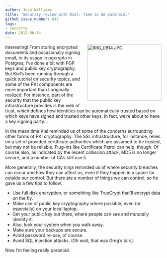 ```yaml
---
author: Josh Williams
title: 'Security review with Kiel: Time to be paranoid.'
github_issue_number: 642
tags:
- security
date: 2012-06-14
---
```




<a href="https://www.flickr.com/photos/80083124@N08/7372414906/" style="clear:right; float:right; margin-left:1em; margin-bottom:1em" title="IMG_0814.JPG by endpoint920, on Flickr"><img alt="IMG_0814.JPG" height="180" src="/blog/2012/06/security-review-with-kiel-time-to-be/image-0.jpeg" width="240"/></a>

Interesting! From storing encrypted documents and occasionally signing email, to its usage in pgcrypto in Postgres, I’ve done a bit with PGP keys and public key cryptography. But Kiel’s been running through a quick tutorial on security topics, and some of the PKI components are more important than I originally realized. For instance, part of the security that the public key infrastructure provides is the web of trust, which defines how identities can be automatically trusted based on which keys have signed and trusted other keys. In fact, we’re about to have a key signing party...

In the mean time Kiel reminded us of some of the concerns surrounding other forms of PKI cryptography. The SSL infrastructure, for instance, relies on a set of provided certificate authorities which are assumed to be trusted, but may not be reliable. Plug-ins like Certificate Patrol can help, though. Of course also, as indicated by the recent collission attack, MD5 is no longer secure, and a number of CA’s still use it.

More generally, the security ninja reminded us of where security breaches can occur and how they can affect us, even if they happen in a space far outside our control. But there are a number of things we can control, so he gave us a few tips to follow:

- Use full disk encryption, or something like TrueCrypt that’ll encrypt data on the fly.
- Make use of public key cryptography where possible, even (or especially) on your local laptop.
- Get your public key out there, where people can see and mututally identify it.
- Also, lock your system when you walk away.
- Make sure your backups are secure.
- Avoid password re-use, of course.
- Avoid SQL injection attacks. (Oh wait, that was Greg’s talk.)

Now I’m feeling really paranoid.



